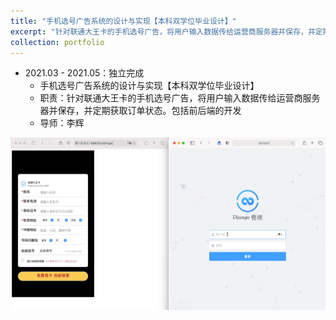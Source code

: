 ```yaml
---
title: "手机选号广告系统的设计与实现【本科双学位毕业设计】"
excerpt: "针对联通大王卡的手机选号广告，将用户输入数据传给运营商服务器并保存，并定期获取订单状态。包括前后端的开发<br/><img src='https://raw.githubusercontent.com/george-wyy/MyPic/img/img/202305222215370.png'>"
collection: portfolio
---
```

- 2021.03 - 2021.05：独立完成
  - 手机选号广告系统的设计与实现【本科双学位毕业设计】
  - 职责：针对联通大王卡的手机选号广告，将用户输入数据传给运营商服务器并保存，并定期获取订单状态。包括前后端的开发
  - 导师：李辉

![手机选号系统](https://raw.githubusercontent.com/george-wyy/MyPic/img/img/202305222215370.png)